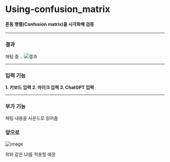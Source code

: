 # Using-confusion_matrix
#### 혼동 행렬(Confusion matrix)을 시각화해 검증
<hr>

### 결과
채팅 중 ..
![결과](https://github.com/chanheehi/Using-confusion_matrix/assets/101696330/01c381c0-e58c-4baf-85db-066485bf2fdc)
<hr>

### 입력 기능
**1. 키보드 입력**
**2. 마이크 입력**
**3. ChatGPT 입력**
<hr>

### 부가 기능
채팅 내용을 사운드로 읽어줌

### 앞으로
![image](https://github.com/chanheehi/Using-confusion_matrix/assets/101696330/66289e9d-a0a3-4137-9a03-10473f397ad2)

위와 같은 UI를 적용할 예정
